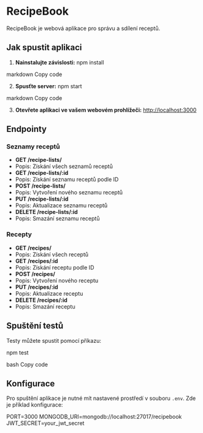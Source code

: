 # RecipeBook

RecipeBook je webová aplikace pro správu a sdílení receptů.

## Jak spustit aplikaci

1. **Nainstalujte závislosti:**
npm install

markdown
Copy code

2. **Spusťte server:**
npm start

markdown
Copy code

3. **Otevřete aplikaci ve vašem webovém prohlížeči:**
[http://localhost:3000](http://localhost:3000)

## Endpointy

### Seznamy receptů

- **GET /recipe-lists/**
- Popis: Získání všech seznamů receptů
- **GET /recipe-lists/:id**
- Popis: Získání seznamu receptů podle ID
- **POST /recipe-lists/**
- Popis: Vytvoření nového seznamu receptů
- **PUT /recipe-lists/:id**
- Popis: Aktualizace seznamu receptů
- **DELETE /recipe-lists/:id**
- Popis: Smazání seznamu receptů

### Recepty

- **GET /recipes/**
- Popis: Získání všech receptů
- **GET /recipes/:id**
- Popis: Získání receptu podle ID
- **POST /recipes/**
- Popis: Vytvoření nového receptu
- **PUT /recipes/:id**
- Popis: Aktualizace receptu
- **DELETE /recipes/:id**
- Popis: Smazání receptu

## Spuštění testů

Testy můžete spustit pomocí příkazu:

npm test

bash
Copy code

## Konfigurace

Pro spuštění aplikace je nutné mít nastavené prostředí v souboru `.env`. Zde je příklad konfigurace:

PORT=3000
MONGODB_URI=mongodb://localhost:27017/recipebook
JWT_SECRET=your_jwt_secret


